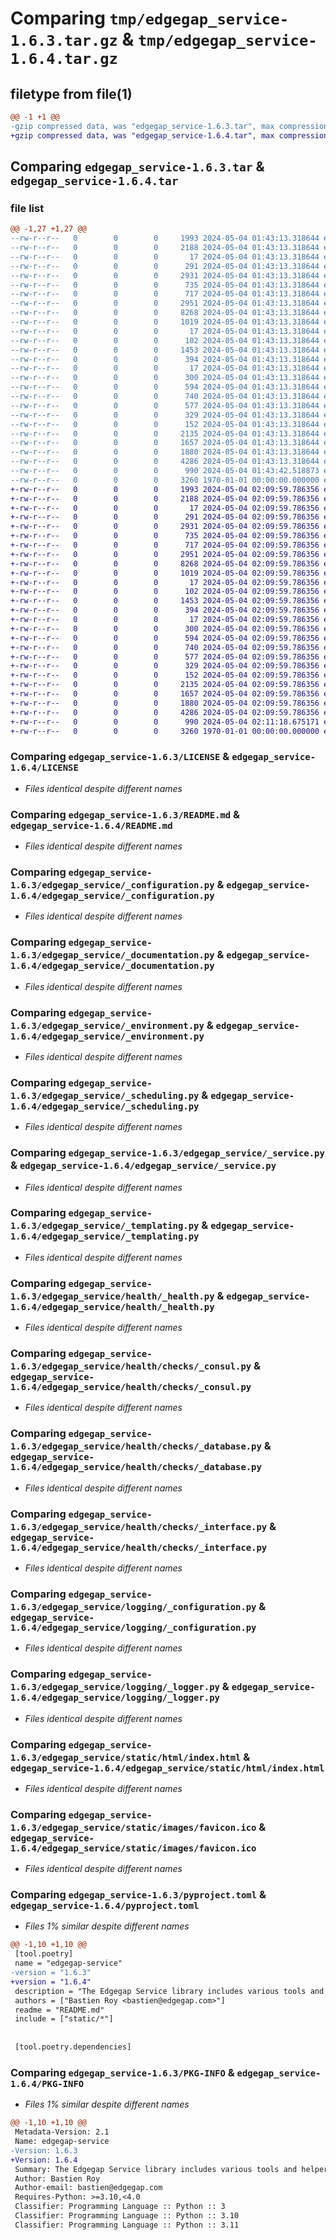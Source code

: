 # Comparing `tmp/edgegap_service-1.6.3.tar.gz` & `tmp/edgegap_service-1.6.4.tar.gz`

## filetype from file(1)

```diff
@@ -1 +1 @@
-gzip compressed data, was "edgegap_service-1.6.3.tar", max compression
+gzip compressed data, was "edgegap_service-1.6.4.tar", max compression
```

## Comparing `edgegap_service-1.6.3.tar` & `edgegap_service-1.6.4.tar`

### file list

```diff
@@ -1,27 +1,27 @@
--rw-r--r--   0        0        0     1993 2024-05-04 01:43:13.318644 edgegap_service-1.6.3/LICENSE
--rw-r--r--   0        0        0     2188 2024-05-04 01:43:13.318644 edgegap_service-1.6.3/README.md
--rw-r--r--   0        0        0       17 2024-05-04 01:43:13.318644 edgegap_service-1.6.3/edgegap_service/BUILD
--rw-r--r--   0        0        0      291 2024-05-04 01:43:13.318644 edgegap_service-1.6.3/edgegap_service/__init__.py
--rw-r--r--   0        0        0     2931 2024-05-04 01:43:13.318644 edgegap_service-1.6.3/edgegap_service/_configuration.py
--rw-r--r--   0        0        0      735 2024-05-04 01:43:13.318644 edgegap_service-1.6.3/edgegap_service/_documentation.py
--rw-r--r--   0        0        0      717 2024-05-04 01:43:13.318644 edgegap_service-1.6.3/edgegap_service/_environment.py
--rw-r--r--   0        0        0     2951 2024-05-04 01:43:13.318644 edgegap_service-1.6.3/edgegap_service/_scheduling.py
--rw-r--r--   0        0        0     8268 2024-05-04 01:43:13.318644 edgegap_service-1.6.3/edgegap_service/_service.py
--rw-r--r--   0        0        0     1019 2024-05-04 01:43:13.318644 edgegap_service-1.6.3/edgegap_service/_templating.py
--rw-r--r--   0        0        0       17 2024-05-04 01:43:13.318644 edgegap_service-1.6.3/edgegap_service/health/BUILD
--rw-r--r--   0        0        0      102 2024-05-04 01:43:13.318644 edgegap_service-1.6.3/edgegap_service/health/__init__.py
--rw-r--r--   0        0        0     1453 2024-05-04 01:43:13.318644 edgegap_service-1.6.3/edgegap_service/health/_health.py
--rw-r--r--   0        0        0      394 2024-05-04 01:43:13.318644 edgegap_service-1.6.3/edgegap_service/health/_model.py
--rw-r--r--   0        0        0       17 2024-05-04 01:43:13.318644 edgegap_service-1.6.3/edgegap_service/health/checks/BUILD
--rw-r--r--   0        0        0      300 2024-05-04 01:43:13.318644 edgegap_service-1.6.3/edgegap_service/health/checks/__init__.py
--rw-r--r--   0        0        0      594 2024-05-04 01:43:13.318644 edgegap_service-1.6.3/edgegap_service/health/checks/_consul.py
--rw-r--r--   0        0        0      740 2024-05-04 01:43:13.318644 edgegap_service-1.6.3/edgegap_service/health/checks/_database.py
--rw-r--r--   0        0        0      577 2024-05-04 01:43:13.318644 edgegap_service-1.6.3/edgegap_service/health/checks/_interface.py
--rw-r--r--   0        0        0      329 2024-05-04 01:43:13.318644 edgegap_service-1.6.3/edgegap_service/health/checks/_model.py
--rw-r--r--   0        0        0      152 2024-05-04 01:43:13.318644 edgegap_service-1.6.3/edgegap_service/logging/__init__.py
--rw-r--r--   0        0        0     2135 2024-05-04 01:43:13.318644 edgegap_service-1.6.3/edgegap_service/logging/_configuration.py
--rw-r--r--   0        0        0     1657 2024-05-04 01:43:13.318644 edgegap_service-1.6.3/edgegap_service/logging/_logger.py
--rw-r--r--   0        0        0     1880 2024-05-04 01:43:13.318644 edgegap_service-1.6.3/edgegap_service/static/html/index.html
--rw-r--r--   0        0        0     4286 2024-05-04 01:43:13.318644 edgegap_service-1.6.3/edgegap_service/static/images/favicon.ico
--rw-r--r--   0        0        0      990 2024-05-04 01:43:42.518873 edgegap_service-1.6.3/pyproject.toml
--rw-r--r--   0        0        0     3260 1970-01-01 00:00:00.000000 edgegap_service-1.6.3/PKG-INFO
+-rw-r--r--   0        0        0     1993 2024-05-04 02:09:59.786356 edgegap_service-1.6.4/LICENSE
+-rw-r--r--   0        0        0     2188 2024-05-04 02:09:59.786356 edgegap_service-1.6.4/README.md
+-rw-r--r--   0        0        0       17 2024-05-04 02:09:59.786356 edgegap_service-1.6.4/edgegap_service/BUILD
+-rw-r--r--   0        0        0      291 2024-05-04 02:09:59.786356 edgegap_service-1.6.4/edgegap_service/__init__.py
+-rw-r--r--   0        0        0     2931 2024-05-04 02:09:59.786356 edgegap_service-1.6.4/edgegap_service/_configuration.py
+-rw-r--r--   0        0        0      735 2024-05-04 02:09:59.786356 edgegap_service-1.6.4/edgegap_service/_documentation.py
+-rw-r--r--   0        0        0      717 2024-05-04 02:09:59.786356 edgegap_service-1.6.4/edgegap_service/_environment.py
+-rw-r--r--   0        0        0     2951 2024-05-04 02:09:59.786356 edgegap_service-1.6.4/edgegap_service/_scheduling.py
+-rw-r--r--   0        0        0     8268 2024-05-04 02:09:59.786356 edgegap_service-1.6.4/edgegap_service/_service.py
+-rw-r--r--   0        0        0     1019 2024-05-04 02:09:59.786356 edgegap_service-1.6.4/edgegap_service/_templating.py
+-rw-r--r--   0        0        0       17 2024-05-04 02:09:59.786356 edgegap_service-1.6.4/edgegap_service/health/BUILD
+-rw-r--r--   0        0        0      102 2024-05-04 02:09:59.786356 edgegap_service-1.6.4/edgegap_service/health/__init__.py
+-rw-r--r--   0        0        0     1453 2024-05-04 02:09:59.786356 edgegap_service-1.6.4/edgegap_service/health/_health.py
+-rw-r--r--   0        0        0      394 2024-05-04 02:09:59.786356 edgegap_service-1.6.4/edgegap_service/health/_model.py
+-rw-r--r--   0        0        0       17 2024-05-04 02:09:59.786356 edgegap_service-1.6.4/edgegap_service/health/checks/BUILD
+-rw-r--r--   0        0        0      300 2024-05-04 02:09:59.786356 edgegap_service-1.6.4/edgegap_service/health/checks/__init__.py
+-rw-r--r--   0        0        0      594 2024-05-04 02:09:59.786356 edgegap_service-1.6.4/edgegap_service/health/checks/_consul.py
+-rw-r--r--   0        0        0      740 2024-05-04 02:09:59.786356 edgegap_service-1.6.4/edgegap_service/health/checks/_database.py
+-rw-r--r--   0        0        0      577 2024-05-04 02:09:59.786356 edgegap_service-1.6.4/edgegap_service/health/checks/_interface.py
+-rw-r--r--   0        0        0      329 2024-05-04 02:09:59.786356 edgegap_service-1.6.4/edgegap_service/health/checks/_model.py
+-rw-r--r--   0        0        0      152 2024-05-04 02:09:59.786356 edgegap_service-1.6.4/edgegap_service/logging/__init__.py
+-rw-r--r--   0        0        0     2135 2024-05-04 02:09:59.786356 edgegap_service-1.6.4/edgegap_service/logging/_configuration.py
+-rw-r--r--   0        0        0     1657 2024-05-04 02:09:59.786356 edgegap_service-1.6.4/edgegap_service/logging/_logger.py
+-rw-r--r--   0        0        0     1880 2024-05-04 02:09:59.786356 edgegap_service-1.6.4/edgegap_service/static/html/index.html
+-rw-r--r--   0        0        0     4286 2024-05-04 02:09:59.786356 edgegap_service-1.6.4/edgegap_service/static/images/favicon.ico
+-rw-r--r--   0        0        0      990 2024-05-04 02:11:18.675171 edgegap_service-1.6.4/pyproject.toml
+-rw-r--r--   0        0        0     3260 1970-01-01 00:00:00.000000 edgegap_service-1.6.4/PKG-INFO
```

### Comparing `edgegap_service-1.6.3/LICENSE` & `edgegap_service-1.6.4/LICENSE`

 * *Files identical despite different names*

### Comparing `edgegap_service-1.6.3/README.md` & `edgegap_service-1.6.4/README.md`

 * *Files identical despite different names*

### Comparing `edgegap_service-1.6.3/edgegap_service/_configuration.py` & `edgegap_service-1.6.4/edgegap_service/_configuration.py`

 * *Files identical despite different names*

### Comparing `edgegap_service-1.6.3/edgegap_service/_documentation.py` & `edgegap_service-1.6.4/edgegap_service/_documentation.py`

 * *Files identical despite different names*

### Comparing `edgegap_service-1.6.3/edgegap_service/_environment.py` & `edgegap_service-1.6.4/edgegap_service/_environment.py`

 * *Files identical despite different names*

### Comparing `edgegap_service-1.6.3/edgegap_service/_scheduling.py` & `edgegap_service-1.6.4/edgegap_service/_scheduling.py`

 * *Files identical despite different names*

### Comparing `edgegap_service-1.6.3/edgegap_service/_service.py` & `edgegap_service-1.6.4/edgegap_service/_service.py`

 * *Files identical despite different names*

### Comparing `edgegap_service-1.6.3/edgegap_service/_templating.py` & `edgegap_service-1.6.4/edgegap_service/_templating.py`

 * *Files identical despite different names*

### Comparing `edgegap_service-1.6.3/edgegap_service/health/_health.py` & `edgegap_service-1.6.4/edgegap_service/health/_health.py`

 * *Files identical despite different names*

### Comparing `edgegap_service-1.6.3/edgegap_service/health/checks/_consul.py` & `edgegap_service-1.6.4/edgegap_service/health/checks/_consul.py`

 * *Files identical despite different names*

### Comparing `edgegap_service-1.6.3/edgegap_service/health/checks/_database.py` & `edgegap_service-1.6.4/edgegap_service/health/checks/_database.py`

 * *Files identical despite different names*

### Comparing `edgegap_service-1.6.3/edgegap_service/health/checks/_interface.py` & `edgegap_service-1.6.4/edgegap_service/health/checks/_interface.py`

 * *Files identical despite different names*

### Comparing `edgegap_service-1.6.3/edgegap_service/logging/_configuration.py` & `edgegap_service-1.6.4/edgegap_service/logging/_configuration.py`

 * *Files identical despite different names*

### Comparing `edgegap_service-1.6.3/edgegap_service/logging/_logger.py` & `edgegap_service-1.6.4/edgegap_service/logging/_logger.py`

 * *Files identical despite different names*

### Comparing `edgegap_service-1.6.3/edgegap_service/static/html/index.html` & `edgegap_service-1.6.4/edgegap_service/static/html/index.html`

 * *Files identical despite different names*

### Comparing `edgegap_service-1.6.3/edgegap_service/static/images/favicon.ico` & `edgegap_service-1.6.4/edgegap_service/static/images/favicon.ico`

 * *Files identical despite different names*

### Comparing `edgegap_service-1.6.3/pyproject.toml` & `edgegap_service-1.6.4/pyproject.toml`

 * *Files 1% similar despite different names*

```diff
@@ -1,10 +1,10 @@
 [tool.poetry]
 name = "edgegap-service"
-version = "1.6.3"
+version = "1.6.4"
 description = "The Edgegap Service library includes various tools and helpers for creating FastAPI Service with easy integration. It is designed for use within the Edgegap organization."
 authors = ["Bastien Roy <bastien@edgegap.com>"]
 readme = "README.md"
 include = ["static/*"]
 
 
 [tool.poetry.dependencies]
```

### Comparing `edgegap_service-1.6.3/PKG-INFO` & `edgegap_service-1.6.4/PKG-INFO`

 * *Files 1% similar despite different names*

```diff
@@ -1,10 +1,10 @@
 Metadata-Version: 2.1
 Name: edgegap-service
-Version: 1.6.3
+Version: 1.6.4
 Summary: The Edgegap Service library includes various tools and helpers for creating FastAPI Service with easy integration. It is designed for use within the Edgegap organization.
 Author: Bastien Roy
 Author-email: bastien@edgegap.com
 Requires-Python: >=3.10,<4.0
 Classifier: Programming Language :: Python :: 3
 Classifier: Programming Language :: Python :: 3.10
 Classifier: Programming Language :: Python :: 3.11
```

